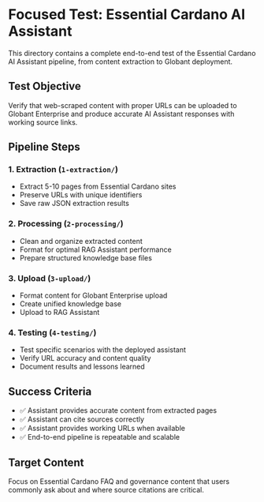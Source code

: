 # Focused Test: Essential Cardano AI Assistant

This directory contains a complete end-to-end test of the Essential Cardano AI Assistant pipeline, from content extraction to Globant deployment.

## Test Objective

Verify that web-scraped content with proper URLs can be uploaded to Globant Enterprise and produce accurate AI Assistant responses with working source links.

## Pipeline Steps

### 1. Extraction (`1-extraction/`)
- Extract 5-10 pages from Essential Cardano sites
- Preserve URLs with unique identifiers
- Save raw JSON extraction results

### 2. Processing (`2-processing/`)
- Clean and organize extracted content
- Format for optimal RAG Assistant performance
- Prepare structured knowledge base files

### 3. Upload (`3-upload/`)
- Format content for Globant Enterprise upload
- Create unified knowledge base
- Upload to RAG Assistant

### 4. Testing (`4-testing/`)
- Test specific scenarios with the deployed assistant
- Verify URL accuracy and content quality
- Document results and lessons learned

## Success Criteria

- ✅ Assistant provides accurate content from extracted pages
- ✅ Assistant can cite sources correctly
- ✅ Assistant provides working URLs when available
- ✅ End-to-end pipeline is repeatable and scalable

## Target Content

Focus on Essential Cardano FAQ and governance content that users commonly ask about and where source citations are critical.